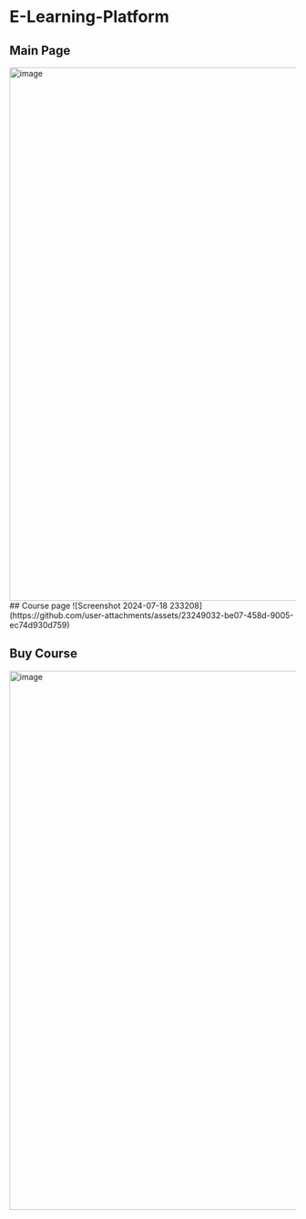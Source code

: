 # E-Learning-Platform
## Main Page
<img width="936" alt="image" src="https://github.com/user-attachments/assets/46466fd5-39bd-4f4f-b3f4-51804048eda1">
## Course page
![Screenshot 2024-07-18 233208](https://github.com/user-attachments/assets/23249032-be07-458d-9005-ec74d930d759)

## Buy Course
<img width="946" alt="image" src="https://github.com/user-attachments/assets/9df8e9bb-2dd3-415a-9414-aa13f5389842">


